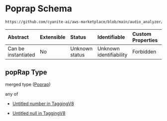 # Poprap Schema

```txt
https://github.com/cyanite-ai/aws-marketplace/blob/main/audio_analyzer/schemes/marketplace_v1/schema/TaggingV8.schema.json#/$defs/SubgenreScoresV1/properties/popRap
```



| Abstract            | Extensible | Status         | Identifiable            | Custom Properties | Additional Properties | Access Restrictions | Defined In                                                                     |
| :------------------ | :--------- | :------------- | :---------------------- | :---------------- | :-------------------- | :------------------ | :----------------------------------------------------------------------------- |
| Can be instantiated | No         | Unknown status | Unknown identifiability | Forbidden         | Allowed               | none                | [TaggingV8.schema.json\*](../out/TaggingV8.schema.json "open original schema") |

## popRap Type

merged type ([Poprap](taggingv8-defs-subgenrescoresv1-properties-poprap.md))

any of

* [Untitled number in TaggingV8](taggingv8-defs-subgenrescoresv1-properties-poprap-anyof-0.md "check type definition")

* [Untitled null in TaggingV8](taggingv8-defs-subgenrescoresv1-properties-poprap-anyof-1.md "check type definition")
